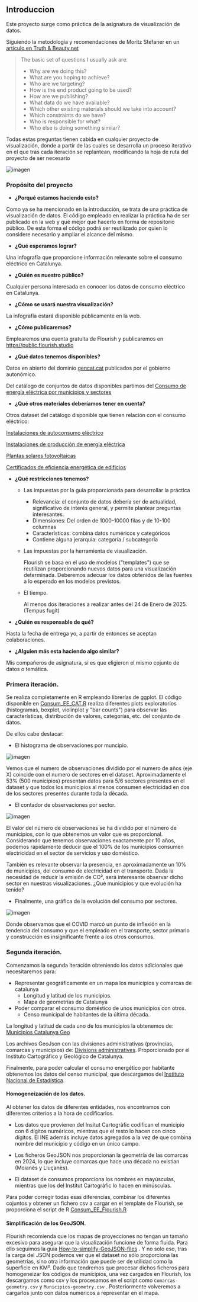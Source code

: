 ## Introduccion

Este proyecto surge como práctica de la asignatura de visualización de datos.

Siguiendo la metodología y recomendaciones de Moritz Stefaner en un [artículo en Truth & Beauty.net](https://truth-and-beauty.net/appearances/in-the-media/new-challenges-for-data-design)

> The basic set of questions I usually ask are:
>
> -   Why are we doing this?
> -   What are you hoping to achieve?
> -   Who are we targeting?
> -   How is the end product going to be used?
> -   How are we publishing?
> -   What data do we have available?
> -   Which other existing materials should we take into account?
> -   Which constraints do we have?
> -   Who is responsible for what?
> -   Who else is doing something similar?

Todas estas preguntas tienen cabida en cualquier proyecto de visualización, donde a partir de las cuales se desarrolla un proceso iterativo en el que tras cada iteración se replantean, modificando la hoja de ruta del proyecto de ser necesario

![imagen](https://github.com/user-attachments/assets/2a881f25-7699-45b9-8f32-7fe42cb06917)

### Propósito del proyecto

-   **¿Porqué estamos haciendo esto?**

Como ya se ha mencionado en la introducción, se trata de una práctica de visualización de datos. El código empleado en realizar la práctica ha de ser publicado en la web y qué mejor que hacerlo en forma de repositorio público. De esta forma el código podrá ser reutilizado por quien lo considere necesario y ampliar el alcance del mismo.

-   **¿Qué esperamos lograr?**

Una infografía que proporcione información relevante sobre el consumo eléctrico en Catalunya.

-   **¿Quién es nuestro público?**

Cualquier persona interesada en conocer los datos de consumo eléctrico en Catalunya.

-   **¿Cómo se usará nuestra visualización?**

La infografía estará disponible públicamente en la web.

-   **¿Cómo publicaremos?**

Emplearemos una cuenta gratuita de Flourish y publicaremos en [https//public.flourish.studio](https://public.flourish.studio/visualisation/20441699/)

-   **¿Qué datos tenemos disponibles?**

Datos en abierto del dominio [gencat.cat](https://administraciodigital.gencat.cat/ca/dades/dades-obertes/inici/) publicados por el gobierno autonómico.

Del catálogo de conjuntos de datos disponibles partimos del [Consumo de energía eléctrica por municipios y sectores](https://analisi.transparenciacatalunya.cat/Energia/Consum-d-energia-el-ctrica-per-municipis-i-sectors/8idm-becu/about_data)

-   **¿Qué otros materiales deberíamos tener en cuenta?**

Otros dataset del catálogo disponible que tienen relación con el consumo eléctrico:

[Instalaciones de autoconsumo eléctrico](https://analisi.transparenciacatalunya.cat/Energia/Instal-lacions-d-autoconsum-el-ctric/2b4s-skfm/about_data)

[Instalaciones de producción de energía eléctrica](https://analisi.transparenciacatalunya.cat/Energia/Instal-lacions-de-producci-d-energia-el-ctrica-Dad/arbg-m6sq/about_data)

[Plantas solares fotovoltaicas](https://analisi.transparenciacatalunya.cat/Medi-Ambient/Plantes-solars-fotovoltaiques-a-Catalunya/ggx8-jkp4/about_data)

[Certificados de eficiencia energética de edificios](https://analisi.transparenciacatalunya.cat/Energia/Certificats-d-efici-ncia-energ-tica-d-edificis/j6ii-t3w2/about_data)

-   **¿Qué restricciones tenemos?**

    -   Las impuestas por la guía proporcionada para desarrollar la práctica

        -   Relevancia: el conjunto de datos debería ser de actualidad, significativo de interés general, y permite plantear preguntas interesantes.
        -   Dimensiones: Del orden de 1000-10000 filas y de 10-100 columnas
        -   Características: combina datos numéricos y categóricos
        -   Contiene alguna jerarquía: categoría / subcategoría

    -   Las impuestas por la herramienta de visualización.

        Flourish se basa en el uso de modelos ("templates") que se reutilizan proporcionando nuevos datos para una visualización determinada. Deberemos adecuar los datos obtenidos de las fuentes a lo esperado en los modelos previstos.

    -   El tiempo.

        Al menos dos iteraciones a realizar antes del 24 de Enero de 2025. (Tempus fugit)

-   **¿Quién es responsable de qué?**

Hasta la fecha de entrega yo, a partir de entonces se aceptan colaboraciones.

-   **¿Alguien más esta haciendo algo similar?**

Mis compañeros de asignatura, si es que eligieron el mismo cojunto de datos o temática.

### Primera iteración.

Se realiza completamente en R empleando librerías de ggplot. El código disponible en [Consum_EE_CAT.R](./Consum_EE_CAT.R) realiza diferentes plots exploratorios (histogramas, boxplot, violinplot y "bar counts") para observar las características, distribución de valores, categorías, etc. del conjunto de datos.

De ellos cabe destacar:

-   El histograma de observaciones por muncipio.

![imagen](images/plot-hist-municipios.png)

Vemos que el numero de observaciones dividido por el numero de años (eje X) coincide con el numero de sectores en el dataset. Aproximadamente el 53% (500 municipios) presentan datos para 5/6 sectores presentes en el dataset y que todos los municipios al menos consumen electricidad en dos de los sectores presentes durante toda la década.

-   El contador de observaciones por sector.

![imagen](images/sector-counts.png)

El valor del número de observaciones se ha dividido por el número de municipios, con lo que obtenemos un valor que es proporcional. Considerando que tenemos observaciones exactamente por 10 años, podemos rápidamente deducir que el 100% de los municipios consumen electricidad en el sector de servicios y uso doméstico.

También es relevante observar la presencia, en aproximadamente un 10% de municipios, del consumo de electricidad en el transporte. Dada la necesidad de reducir la emisión de CO², será interesante observar dicho sector en nuestras visualizaciones. ¿Qué municipios y que evolución ha tenido?

-   Finalmente, una gráfica de la evolución del consumo por sectores.

![imagen](images/evolucion-consumo.png)

Donde observamos que el COVID marcó un punto de inflexión en la tendencia del consumo y que el empleado en el transporte, sector primario y construcción es insignificante frente a los otros consumos.

### Segunda iteración.

Comenzamos la segunda iteración obteniendo los datos adicionales que necesitaremos para:

-   Representar geográficamente en un mapa los municipios y comarcas de catalunya
    -   Longitud y latitud de los municipios.
    -   Mapa de geometrías de Catalunya
-   Poder comparar el consumo doméstico de unos municipios con otros.
    -   Censo municipal de habitantes de la última década.

La longitud y latitud de cada uno de los municipios la obtenemos de: [Municipios Catalunya Geo](https://analisi.transparenciacatalunya.cat/Urbanisme-infraestructures/Municipis-Catalunya-Geo/9aju-tpwc/about_data)

Los archivos GeoJson con las divisiones administrativas (provincias, comarcas y municipios) de: [Divisions administratives](https://catalegs.ide.cat/geonetwork/srv/cat/catalog.search#/metadata/divisions-administratives-v2r1-20240705). Proporcionado por el Instituto Cartográfico y Geológico de Catalunya.

Finalmente, para poder calcular el consumo energético por habitante obtenemos los datos del censo municipal, que descargamos del [Instituto Nacional de Estadística](https://www.ine.es/dynt3/inebase/index.htm?padre=525).

#### Homogeneización de los datos.

Al obtener los datos de diferentes entidades, nos encontramos con diferentes criterios a la hora de codificarlos.

-   Los datos que provienen del Insitut Cartogràfic codifican el municipio con 6 dígitos numéricos, mientras que el resto lo hacen con cinco dígitos. El INE además incluye datos agregados a la vez de que combina nombre del municipio y código en un único campo.

-   Los ficheros GeoJSON nos proporcionan la geometría de las comarcas en 2024, lo que incluye comarcas que hace una década no existian (Moianès y Lluçanès).

-   El dataset de consumos proporciona los nombres en mayúsculas, mientras que los del Institut Cartogràfic lo hacen en minúsculas.

Para poder corregir todas esas diferencias, combinar los diferentes cojuntos y obtener un fichero csv a cargar en el template de Flourish, se proporciona el script de R [Consum_EE_Flourish.R](./Consum_EE_Flourish.R)

#### Simplificación de los GeoJSON.

Flourish recomienda que los mapas de proyecciones no tengan un tamaño excesivo para asegurar que la visualización funcione de forma fluida. Para ello seguimos la guía [How-to-simplify-GeoJSON-files](https://helpcenter.flourish.studio/hc/en-us/articles/8827922078351-How-to-simplify-GeoJSON-files) . Y no solo eso, tras la carga del JSON podemos ver que el dataset no sólo proporciona las geometrías, sino otra información que puede ser de utilidad como la superficie en KM². Dado que tendremos que procesar dichos ficheros para homogeneizar los códigos de municipios, una vez cargados en Flourish, los descargamos como csv y los procesamos en el script como `Comarcas-geometry.csv` y `Municipios-geometry.csv` . Posteriormente volveremos a cargarlos junto con datos numéricos a representar en el mapa.
